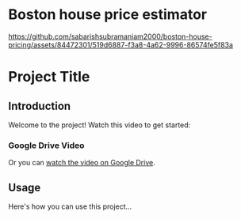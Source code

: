 # Boston house price estimator

https://github.com/sabarishsubramaniam2000/boston-house-pricing/assets/84472301/519d6887-f3a8-4a62-9996-86574fe5f83a

# Project Title

## Introduction

Welcome to the project! Watch this video to get started:

### Google Drive Video
Or you can [watch the video on Google Drive](https://drive.google.com/uc?export=download&id=1QzMES8mKz4WDGxg90ZpsTb8mLUd2tFoq).

## Usage

Here's how you can use this project...
